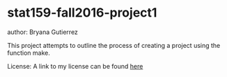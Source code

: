 # stat159-fall2016-project1

author: Bryana Gutierrez 

This project attempts to outline the process of creating a project using the function make.


License: 
A link to my license can be found [here](https://creativecommons.org/licenses/by/4.0/legalcode)

